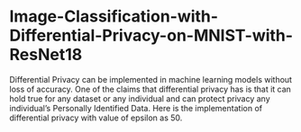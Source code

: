 # Image-Classification-with-Differential-Privacy-on-MNIST-with-ResNet18
Differential Privacy can be implemented in machine learning models without loss of accuracy. One of the claims that differential privacy has is that it can hold true for any dataset or any individual and can protect privacy any individual’s Personally Identified Data. Here is the implementation of differential privacy with value of epsilon as 50.
